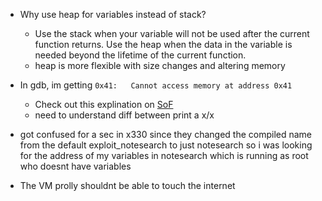 - Why use heap for variables instead of stack? 
    - Use the stack when your variable will not be used after the current function returns. Use the heap when the data in the variable is needed beyond the lifetime of the current function.
    - heap is more flexible with size changes and altering memory
- In gdb, im getting ```0x41:   Cannot access memory at address 0x41```
  - Check out this explination on [SoF](https://stackoverflow.com/questions/30139356/gdb-cant-access-memory-address-error)
  - need to understand diff between print a x/x

- got confused for a sec in x330 since they changed the compiled name from the default exploit_notesearch to just notesearch so i was looking for the address of my variables in notesearch which is running as root who doesnt have variables

- The VM prolly shouldnt be able to touch the internet
